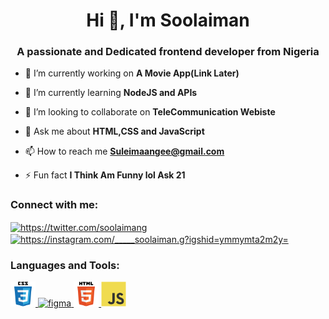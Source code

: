 <h1 align="center">Hi 👋, I'm Soolaiman</h1>
<h3 align="center">A passionate and Dedicated frontend developer from Nigeria</h3>

- 🔭 I’m currently working on **A Movie App(Link Later)**

- 🌱 I’m currently learning **NodeJS and APIs**

- 👯 I’m looking to collaborate on **TeleCommunication Webiste**

- 💬 Ask me about **HTML,CSS and JavaScript**

- 📫 How to reach me **Suleimaangee@gmail.com**

- ⚡ Fun fact **I Think Am Funny lol Ask 21**

<h3 align="left">Connect with me:</h3>
<p align="left">
<a href="https://twitter.com/https://twitter.com/soolaimang" target="blank"><img align="center" src="https://raw.githubusercontent.com/rahuldkjain/github-profile-readme-generator/master/src/images/icons/Social/twitter.svg" alt="https://twitter.com/soolaimang" height="30" width="40" /></a>
<a href="https://instagram.com/https://instagram.com/_____soolaiman.g?igshid=ymmymta2m2y=" target="blank"><img align="center" src="https://raw.githubusercontent.com/rahuldkjain/github-profile-readme-generator/master/src/images/icons/Social/instagram.svg" alt="https://instagram.com/_____soolaiman.g?igshid=ymmymta2m2y=" height="30" width="40" /></a>
</p>

<h3 align="left">Languages and Tools:</h3>
<p align="left"> <a href="https://www.w3schools.com/css/" target="_blank" rel="noreferrer"> <img src="https://raw.githubusercontent.com/devicons/devicon/master/icons/css3/css3-original-wordmark.svg" alt="css3" width="40" height="40"/> </a> <a href="https://www.figma.com/" target="_blank" rel="noreferrer"> <img src="https://www.vectorlogo.zone/logos/figma/figma-icon.svg" alt="figma" width="40" height="40"/> </a> <a href="https://www.w3.org/html/" target="_blank" rel="noreferrer"> <img src="https://raw.githubusercontent.com/devicons/devicon/master/icons/html5/html5-original-wordmark.svg" alt="html5" width="40" height="40"/> </a> <a href="https://developer.mozilla.org/en-US/docs/Web/JavaScript" target="_blank" rel="noreferrer"> <img src="https://raw.githubusercontent.com/devicons/devicon/master/icons/javascript/javascript-original.svg" alt="javascript" width="40" height="40"/> </a> </p>
